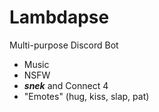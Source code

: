 # Lambdapse
Multi-purpose Discord Bot
- Music
- NSFW
- ***snek*** and Connect 4
- "Emotes" (hug, kiss, slap, pat)
